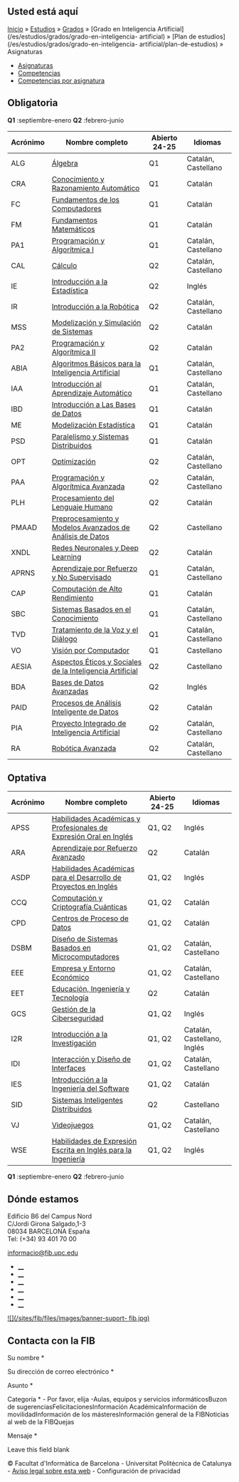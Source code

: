 ## Usted está aquí

[Inicio](/es) » [Estudios](/es/estudios) » [Grados](/es/estudios/grados) »
[Grado en Inteligencia Artificial](/es/estudios/grados/grado-en-inteligencia-
artificial) » [Plan de estudios](/es/estudios/grados/grado-en-inteligencia-
artificial/plan-de-estudios) » Asignaturas

  * [Asignaturas](/es/estudios/grados/grado-en-inteligencia-artificial/plan-de-estudios/asignaturas)
  * [Competencias](/es/estudios/grados/grado-en-inteligencia-artificial/plan-de-estudios/competencias)
  * [Competencias por asignatura](/es/estudios/grados/grado-en-inteligencia-artificial/plan-de-estudios/competencias-por-asignatura)

## Obligatoria

**Q1** :septiembre-enero **Q2** :febrero-junio

Acrónimo | Nombre completo | Abierto 24-25 | Idiomas  
---|---|---|---  
ALG | [Álgebra](https://www.fib.upc.edu/es/estudios/grados/grado-en-inteligencia-artificial/plan-de-estudios/asignaturas/ALG-GIA) | Q1 | Catalán, Castellano  
CRA | [Conocimiento y Razonamiento Automático](https://www.fib.upc.edu/es/estudios/grados/grado-en-inteligencia-artificial/plan-de-estudios/asignaturas/CRA-GIA) | Q1 | Catalán  
FC | [Fundamentos de los Computadores](https://www.fib.upc.edu/es/estudios/grados/grado-en-inteligencia-artificial/plan-de-estudios/asignaturas/FC-GIA) | Q1 | Catalán  
FM | [Fundamentos Matemáticos](https://www.fib.upc.edu/es/estudios/grados/grado-en-inteligencia-artificial/plan-de-estudios/asignaturas/FM-GIA) | Q1 | Catalán  
PA1 | [Programación y Algorítmica I](https://www.fib.upc.edu/es/estudios/grados/grado-en-inteligencia-artificial/plan-de-estudios/asignaturas/PA1-GIA) | Q1 | Catalán, Castellano  
CAL | [Cálculo](https://www.fib.upc.edu/es/estudios/grados/grado-en-inteligencia-artificial/plan-de-estudios/asignaturas/CAL-GIA) | Q2 | Catalán, Castellano  
IE | [Introducción a la Estadística](https://www.fib.upc.edu/es/estudios/grados/grado-en-inteligencia-artificial/plan-de-estudios/asignaturas/IE-GIA) | Q2 | Inglés  
IR | [Introducción a la Robótica](https://www.fib.upc.edu/es/estudios/grados/grado-en-inteligencia-artificial/plan-de-estudios/asignaturas/IR-GIA) | Q2 | Catalán, Castellano  
MSS | [Modelización y Simulación de Sistemas](https://www.fib.upc.edu/es/estudios/grados/grado-en-inteligencia-artificial/plan-de-estudios/asignaturas/MSS-GIA) | Q2 | Catalán  
PA2 | [Programación y Algorítmica II](https://www.fib.upc.edu/es/estudios/grados/grado-en-inteligencia-artificial/plan-de-estudios/asignaturas/PA2-GIA) | Q2 | Catalán  
ABIA | [Algoritmos Básicos para la Inteligencia Artificial](https://www.fib.upc.edu/es/estudios/grados/grado-en-inteligencia-artificial/plan-de-estudios/asignaturas/ABIA-GIA) | Q1 | Catalán, Castellano  
IAA | [Introducción al Aprendizaje Automático](https://www.fib.upc.edu/es/estudios/grados/grado-en-inteligencia-artificial/plan-de-estudios/asignaturas/IAA-GIA) | Q1 | Catalán, Castellano  
IBD | [Introducción a Las Bases de Datos](https://www.fib.upc.edu/es/estudios/grados/grado-en-inteligencia-artificial/plan-de-estudios/asignaturas/IBD-GIA) | Q1 | Catalán  
ME | [Modelización Estadística](https://www.fib.upc.edu/es/estudios/grados/grado-en-inteligencia-artificial/plan-de-estudios/asignaturas/ME-GIA) | Q1 | Catalán  
PSD | [Paralelismo y Sistemas Distribuidos](https://www.fib.upc.edu/es/estudios/grados/grado-en-inteligencia-artificial/plan-de-estudios/asignaturas/PSD-GIA) | Q1 | Catalán  
OPT | [Optimización](https://www.fib.upc.edu/es/estudios/grados/grado-en-inteligencia-artificial/plan-de-estudios/asignaturas/OPT-GIA) | Q2 | Catalán, Castellano  
PAA | [Programación y Algorítmica Avanzada](https://www.fib.upc.edu/es/estudios/grados/grado-en-inteligencia-artificial/plan-de-estudios/asignaturas/PAA-GIA) | Q2 | Catalán, Castellano  
PLH | [Procesamiento del Lenguaje Humano](https://www.fib.upc.edu/es/estudios/grados/grado-en-inteligencia-artificial/plan-de-estudios/asignaturas/PLH-GIA) | Q2 | Catalán  
PMAAD | [Preprocesamiento y Modelos Avanzados de Análisis de Datos](https://www.fib.upc.edu/es/estudios/grados/grado-en-inteligencia-artificial/plan-de-estudios/asignaturas/PMAAD-GIA) | Q2 | Castellano  
XNDL | [Redes Neuronales y Deep Learning](https://www.fib.upc.edu/es/estudios/grados/grado-en-inteligencia-artificial/plan-de-estudios/asignaturas/XNDL-GIA) | Q2 | Catalán  
APRNS | [Aprendizaje por Refuerzo y No Supervisado](https://www.fib.upc.edu/es/estudios/grados/grado-en-inteligencia-artificial/plan-de-estudios/asignaturas/APRNS-GIA) | Q1 | Catalán, Castellano  
CAP | [Computación de Alto Rendimiento](https://www.fib.upc.edu/es/estudios/grados/grado-en-inteligencia-artificial/plan-de-estudios/asignaturas/CAP-GIA) | Q1 | Catalán  
SBC | [Sistemas Basados en el Conocimiento](https://www.fib.upc.edu/es/estudios/grados/grado-en-inteligencia-artificial/plan-de-estudios/asignaturas/SBC-GIA) | Q1 | Catalán, Castellano  
TVD | [Tratamiento de la Voz y el Diálogo](https://www.fib.upc.edu/es/estudios/grados/grado-en-inteligencia-artificial/plan-de-estudios/asignaturas/TVD-GIA) | Q1 | Catalán, Castellano  
VO | [Visión por Computador](https://www.fib.upc.edu/es/estudios/grados/grado-en-inteligencia-artificial/plan-de-estudios/asignaturas/VO-GIA) | Q1 | Castellano  
AESIA | [Aspectos Éticos y Sociales de la Inteligencia Artificial](https://www.fib.upc.edu/es/estudios/grados/grado-en-inteligencia-artificial/plan-de-estudios/asignaturas/AESIA-GIA) | Q2 | Castellano  
BDA | [Bases de Datos Avanzadas](https://www.fib.upc.edu/es/estudios/grados/grado-en-inteligencia-artificial/plan-de-estudios/asignaturas/BDA-GIA) | Q2 | Inglés  
PAID | [Procesos de Análisis Inteligente de Datos](https://www.fib.upc.edu/es/estudios/grados/grado-en-inteligencia-artificial/plan-de-estudios/asignaturas/PAID-GIA) | Q2 | Catalán  
PIA | [Proyecto Integrado de Inteligencia Artificial](https://www.fib.upc.edu/es/estudios/grados/grado-en-inteligencia-artificial/plan-de-estudios/asignaturas/PIA-GIA) | Q2 | Catalán, Castellano  
RA | [Robótica Avanzada](https://www.fib.upc.edu/es/estudios/grados/grado-en-inteligencia-artificial/plan-de-estudios/asignaturas/RA-GIA) | Q2 | Catalán, Castellano  
  
## Optativa

Acrónimo | Nombre completo | Abierto 24-25 | Idiomas  
---|---|---|---  
APSS | [Habilidades Académicas y Profesionales de Expresión Oral en Inglés](https://www.fib.upc.edu/es/estudios/grados/grado-en-inteligencia-artificial/plan-de-estudios/asignaturas/APSS) | Q1, Q2 | Inglés  
ARA | [Aprendizaje por Refuerzo Avanzado](https://www.fib.upc.edu/es/estudios/grados/grado-en-inteligencia-artificial/plan-de-estudios/asignaturas/ARA-GIA) | Q2 | Catalán  
ASDP | [Habilidades Académicas para el Desarrollo de Proyectos en Inglés](https://www.fib.upc.edu/es/estudios/grados/grado-en-inteligencia-artificial/plan-de-estudios/asignaturas/ASDP) | Q1, Q2 | Inglés  
CCQ | [Computación y Criptografía Cuánticas](https://www.fib.upc.edu/es/estudios/grados/grado-en-inteligencia-artificial/plan-de-estudios/asignaturas/CCQ) | Q1, Q2 | Catalán  
CPD | [Centros de Proceso de Datos](https://www.fib.upc.edu/es/estudios/grados/grado-en-inteligencia-artificial/plan-de-estudios/asignaturas/CPD) | Q1, Q2 | Catalán  
DSBM | [Diseño de Sistemas Basados en Microcomputadores](https://www.fib.upc.edu/es/estudios/grados/grado-en-inteligencia-artificial/plan-de-estudios/asignaturas/DSBM) | Q1, Q2 | Catalán, Castellano  
EEE | [Empresa y Entorno Económico](https://www.fib.upc.edu/es/estudios/grados/grado-en-inteligencia-artificial/plan-de-estudios/asignaturas/EEE) | Q1, Q2 | Catalán, Castellano  
EET | [Educación, Ingeniería y Tecnología](https://www.fib.upc.edu/es/estudios/grados/grado-en-inteligencia-artificial/plan-de-estudios/asignaturas/EET) | Q2 | Catalán  
GCS | [Gestión de la Ciberseguridad](https://www.fib.upc.edu/es/estudios/grados/grado-en-inteligencia-artificial/plan-de-estudios/asignaturas/GCS) | Q1, Q2 | Inglés  
I2R | [Introducción a la Investigación](https://www.fib.upc.edu/es/estudios/grados/grado-en-inteligencia-artificial/plan-de-estudios/asignaturas/I2R-GIA) | Q1, Q2 | Catalán, Castellano, Inglés  
IDI | [Interacción y Diseño de Interfaces](https://www.fib.upc.edu/es/estudios/grados/grado-en-inteligencia-artificial/plan-de-estudios/asignaturas/IDI) | Q1, Q2 | Catalán, Castellano  
IES | [Introducción a la Ingeniería del Software](https://www.fib.upc.edu/es/estudios/grados/grado-en-inteligencia-artificial/plan-de-estudios/asignaturas/IES) | Q1, Q2 | Catalán  
SID | [Sistemas Inteligentes Distribuidos](https://www.fib.upc.edu/es/estudios/grados/grado-en-inteligencia-artificial/plan-de-estudios/asignaturas/SID) | Q2 | Castellano  
VJ | [Videojuegos](https://www.fib.upc.edu/es/estudios/grados/grado-en-inteligencia-artificial/plan-de-estudios/asignaturas/VJ) | Q1, Q2 | Catalán, Castellano  
WSE | [Habilidades de Expresión Escrita en Inglés para la Ingeniería](https://www.fib.upc.edu/es/estudios/grados/grado-en-inteligencia-artificial/plan-de-estudios/asignaturas/WSE) | Q1, Q2 | Inglés  
  
**Q1** :septiembre-enero **Q2** :febrero-junio

## Dónde estamos

Edificio B6 del Campus Nord  
C/Jordi Girona Salgado,1-3  
08034 BARCELONA España  
Tel: (+34) 93 401 70 00

[informacio@fib.upc.edu](mailto:informacio@fib.upc.edu)

  * [__](/es/noticies/rss.rss)
  * [__](https://www.facebook.com/fib.upc)
  * [__](https://twitter.com/fib_upc)
  * [__](https://www.flickr.com/photos/fib-upc/albums)
  * [__](https://www.youtube.com/user/mediafib)
  * [__](https://www.instagram.com/fib.upc/)

[![](/sites/fib/files/images/banner-suport-
fib.jpg)](http://suport.fib.upc.edu)

## Contacta con la FIB

Su nombre *

Su dirección de correo electrónico *

Asunto *

Categoría * \- Por favor, elija -Aulas, equipos y servicios informáticosBuzon
de sugerenciasFelicitacionesInformación AcadémicaInformación de
movilidadInformación de los másteresInformación general de la FIBNoticias al
web de la FIBQuejas

Mensaje *

Leave this field blank

© Facultat d'Informàtica de Barcelona - Universitat Politècnica de Catalunya -
[Avíso legal sobre esta web](/es/aviso-legal-sobre-esta-web) \- Configuración
de privacidad

